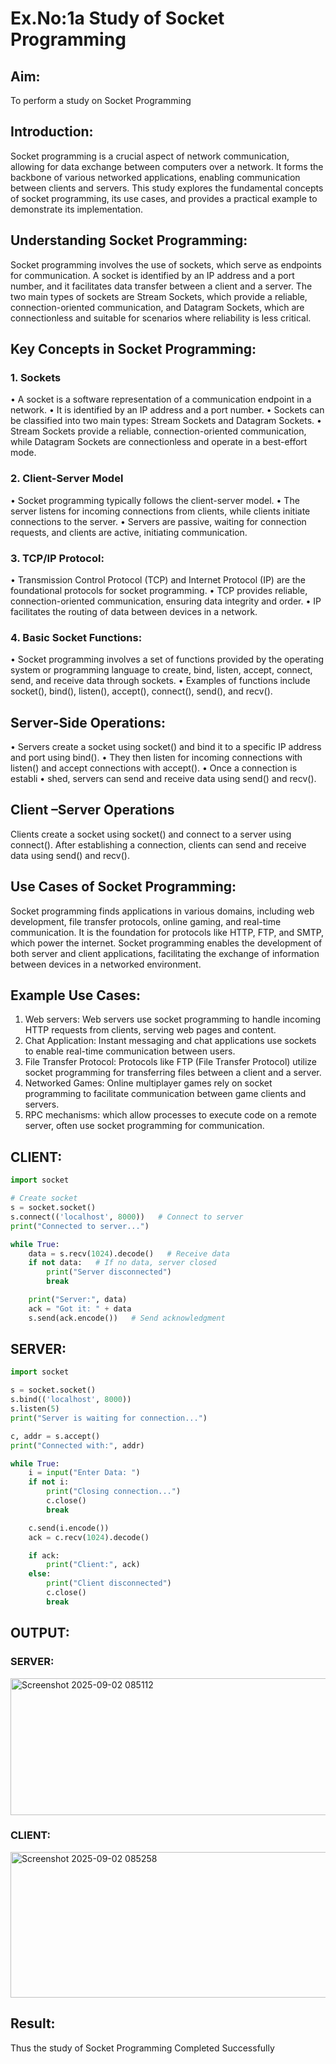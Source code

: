 # Ex.No:1a  			Study of Socket Programming

## Aim: 
To perform a study on Socket Programming
## Introduction:

Socket programming is a crucial aspect of network communication, allowing for data exchange between computers over a network. It forms the backbone of various networked applications, enabling communication between clients and servers. This study explores the fundamental concepts of socket programming, its use cases, and provides a practical example to demonstrate its implementation.

## Understanding Socket Programming:

Socket programming involves the use of sockets, which serve as endpoints for communication. A socket is identified by an IP address and a port number, and it facilitates data transfer between a client and a server. The two main types of sockets are Stream Sockets, which provide a reliable, connection-oriented communication, and Datagram Sockets, which are connectionless and suitable for scenarios where reliability is less critical.
 
## Key Concepts in Socket Programming:
### 1. Sockets
•	A socket is a software representation of a communication endpoint in a network.
•	It is identified by an IP address and a port number.
•	Sockets can be classified into two main types: Stream Sockets and Datagram Sockets.
•	Stream Sockets provide a reliable, connection-oriented communication, while Datagram Sockets are connectionless and operate in a best-effort mode.

### 2. Client-Server Model

•	Socket programming typically follows the client-server model.
•	The server listens for incoming connections from clients, while clients initiate connections to the server.
•	Servers are passive, waiting for connection requests, and clients are active, initiating communication.

### 3. TCP/IP Protocol:

•	Transmission Control Protocol (TCP) and Internet Protocol (IP) are the foundational protocols for socket programming.
•	TCP provides reliable, connection-oriented communication, ensuring data integrity and order.
•	IP facilitates the routing of data between devices in a network.

### 4. Basic Socket Functions:

•	Socket programming involves a set of functions provided by the operating system or programming language to create, bind, listen, accept, connect, send, and receive data through sockets.
•	Examples of functions include socket(), bind(), listen(), accept(), connect(), send(), and recv().

## Server-Side Operations:

•	Servers create a socket using socket() and bind it to a specific IP address and port using bind().
•	They then listen for incoming connections with listen() and accept connections with accept().
•	Once a connection is establi
•	shed, servers can send and receive data using send() and recv().

## Client –Server Operations

Clients create a socket using socket() and connect to a server using connect().
After establishing a connection, clients can send and receive data using send() and recv().

## Use Cases of Socket Programming:

Socket programming finds applications in various domains, including web development, file transfer protocols, online gaming, and real-time communication. It is the foundation for protocols like HTTP, FTP, and SMTP, which power the internet. Socket programming enables the development of both server and client applications, facilitating the exchange of information between devices in a networked environment.

## Example Use Cases:

1.	Web servers: Web servers use socket programming to handle incoming HTTP requests from clients, serving web pages and content.
2.	Chat Application: Instant messaging and chat applications use sockets to enable real-time communication between users.
3.	File Transfer Protocol: Protocols like FTP (File Transfer Protocol) utilize socket programming for transferring files between a client and a server.
4.	Networked Games: Online multiplayer games rely on socket programming to facilitate communication between game clients and servers.
5.	RPC mechanisms: which allow processes to execute code on a remote server, often use socket programming for communication.
## CLIENT:
```python
import socket

# Create socket
s = socket.socket()
s.connect(('localhost', 8000))   # Connect to server
print("Connected to server...")

while True:
    data = s.recv(1024).decode()   # Receive data
    if not data:   # If no data, server closed
        print("Server disconnected")
        break

    print("Server:", data)
    ack = "Got it: " + data
    s.send(ack.encode())   # Send acknowledgment

```
## SERVER:
```python
import socket

s = socket.socket()
s.bind(('localhost', 8000))   
s.listen(5)                  
print("Server is waiting for connection...")

c, addr = s.accept()
print("Connected with:", addr)

while True:
    i = input("Enter Data: ")
    if not i:  
        print("Closing connection...")
        c.close()
        break

    c.send(i.encode())       
    ack = c.recv(1024).decode() 

    if ack:
        print("Client:", ack)
    else:
        print("Client disconnected")
        c.close()
        break

```

## OUTPUT:
### SERVER:

<img width="1021" height="219" alt="Screenshot 2025-09-02 085112" src="https://github.com/user-attachments/assets/7233858b-8e9a-47d9-9dab-6a8a04c0c525" />


### CLIENT:

<img width="1061" height="233" alt="Screenshot 2025-09-02 085258" src="https://github.com/user-attachments/assets/8ccf2867-2ef6-4548-998f-cf5ee6a5ef66" />



## Result:
Thus the study of Socket Programming Completed Successfully
